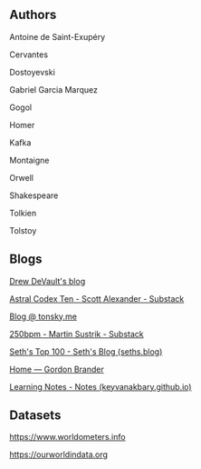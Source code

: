 ---
---


## Authors 

Antoine de Saint-Exupéry

Cervantes

Dostoyevski

Gabriel Garcia Marquez

Gogol

Homer

Kafka

Montaigne

Orwell

Shakespeare

Tolkien

Tolstoy



## Blogs 

[Drew DeVault's blog](https://drewdevault.com/)

[Astral Codex Ten - Scott Alexander - Substack](https://www.astralcodexten.com/)

[Blog @ tonsky.me](https://tonsky.me/)

[250bpm - Martin Sustrik - Substack](https://250bpm.substack.com/)

[Seth's Top 100 - Seth's Blog (seths.blog)](https://seths.blog/top-100/)

[Home — Gordon Brander](https://gordonbrander.com/)

[Learning Notes - Notes (keyvanakbary.github.io)](https://keyvanakbary.github.io/learning-notes/)


## Datasets 

<https://www.worldometers.info>

<https://ourworldindata.org>